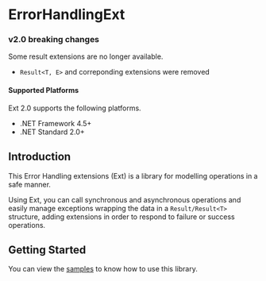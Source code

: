 # ErrorHandlingExt

### v2.0 breaking changes
Some result extensions are no longer available.
* `Result<T, E>` and correponding extensions were removed

#### Supported Platforms
Ext 2.0 supports the following platforms.

- .NET Framework 4.5+
- .NET Standard 2.0+

## Introduction
This Error Handling extensions (Ext) is a library for modelling operations in a safe manner.

Using Ext, you can call synchronous and asynchronous operations and easily manage exceptions wrapping the data in a `Result/Result<T>` structure, adding extensions in order to respond to failure or success operations.

## Getting Started
You can view the [samples](https://github.com/samgarasx/ErrorHandlingExt/tree/master/ErrorHandlingExt.Samples) to know how to use this library.
